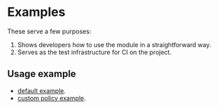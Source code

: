 # Examples

These serve a few purposes:

1.  Shows developers how to use the module in a straightforward way.
2.  Serves as the test infrastructure for CI on the project.

## Usage example

* [default example](https://github.com/rekcah78/terraform-aws-kms/tree/master/examples/default/).
* [custom policy example](https://github.com/rekcah78/terraform-aws-kms/tree/master/examples/custom-policy/).